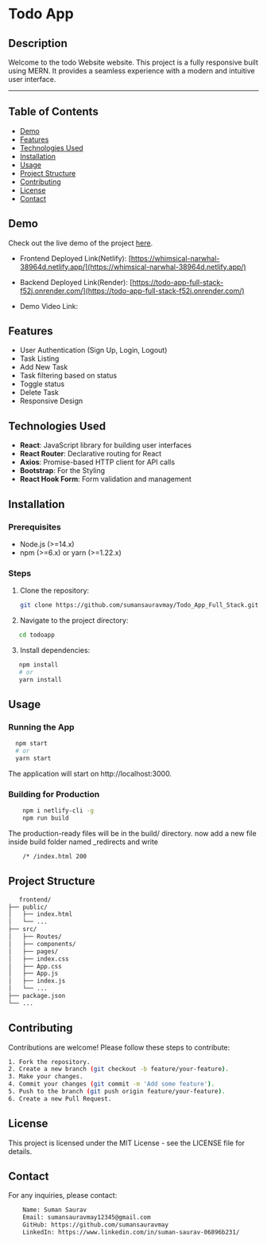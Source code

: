 # Todo App

## Description

Welcome to the todo Website website. This project is a fully responsive built using MERN. It provides a seamless experience with a modern and intuitive user interface.

<hr/>

## Table of Contents

- [Demo](#demo)
- [Features](#features)
- [Technologies Used](#technologies-used)
- [Installation](#installation)
- [Usage](#usage)
- [Project Structure](#project-structure)
- [Contributing](#contributing)
- [License](#license)
- [Contact](#contact)

## Demo

Check out the live demo of the project [here](https://whimsical-narwhal-38964d.netlify.app/).

- Frontend Deployed Link(Netlify): [https://whimsical-narwhal-38964d.netlify.app/](https://whimsical-narwhal-38964d.netlify.app/)

- Backend Deployed Link(Render): [https://todo-app-full-stack-f52j.onrender.com/](https://todo-app-full-stack-f52j.onrender.com/)

- Demo Video Link: []()

## Features

- User Authentication (Sign Up, Login, Logout)
- Task Listing
- Add New Task
- Task filtering based on status
- Toggle status
- Delete Task
- Responsive Design

## Technologies Used

- **React**: JavaScript library for building user interfaces
- **React Router**: Declarative routing for React
- **Axios**: Promise-based HTTP client for API calls
- **Bootstrap**: For the Styling
- **React Hook Form**: Form validation and management

## Installation

### Prerequisites

- Node.js (>=14.x)
- npm (>=6.x) or yarn (>=1.22.x)

### Steps

1. Clone the repository:

   ```bash
   git clone https://github.com/sumansauravmay/Todo_App_Full_Stack.git
   ```

2. Navigate to the project directory:

```bash
   cd todoapp
```

3. Install dependencies:

```bash
   npm install
   # or
   yarn install
```

## Usage

### Running the App

```bash
  npm start
  # or
  yarn start
```

The application will start on http://localhost:3000.

### Building for Production

```bash
    npm i netlify-cli -g
    npm run build
```

The production-ready files will be in the build/ directory.
now add a new file inside build folder named \_redirects and write

```bash
    /* /index.html 200
```

## Project Structure

```bash
   frontend/
├── public/
│   ├── index.html
│   └── ...
├── src/
│   ├── Routes/
│   ├── components/
│   ├── pages/
│   ├── index.css
│   ├── App.css
│   ├── App.js
│   ├── index.js
│   └── ...
├── package.json
└── ...
```

## Contributing

Contributions are welcome! Please follow these steps to contribute:

```bash
1. Fork the repository.
2. Create a new branch (git checkout -b feature/your-feature).
3. Make your changes.
4. Commit your changes (git commit -m 'Add some feature').
5. Push to the branch (git push origin feature/your-feature).
6. Create a new Pull Request.
```

## License

This project is licensed under the MIT License - see the LICENSE file for details.

## Contact

For any inquiries, please contact:

```bash
    Name: Suman Saurav
    Email: sumansauravmay12345@gmail.com
    GitHub: https://github.com/sumansauravmay
    LinkedIn: https://www.linkedin.com/in/suman-saurav-06896b231/
```
